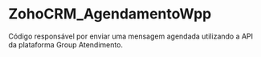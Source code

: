 # ZohoCRM_AgendamentoWpp
Código responsável por enviar uma mensagem agendada utilizando a API da plataforma Group Atendimento.
